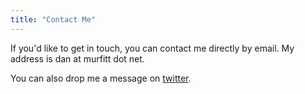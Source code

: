 ```yaml
---
title: "Contact Me"
---
```


If you'd like to get in touch, you can contact me directly by email. My address is dan at murfitt dot net.

You can also drop me a message on [twitter](http://twitter.com/danmurf).
